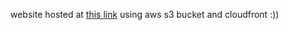 website hosted at [this link](https://duii3egqr6jfc.cloudfront.net) using aws s3 bucket and cloudfront :))
